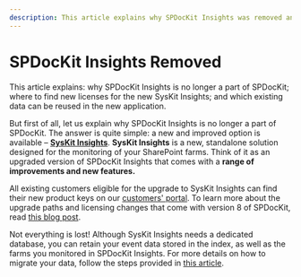 ```yaml
---
description: This article explains why SPDocKit Insights was removed and shows how to migrate your data to SysKit Insights.
---
```


# SPDocKit Insights Removed

This article explains: why SPDocKit Insights is no longer a part of SPDocKit; where to find new licenses for the new SysKit Insights; and which existing data can be reused in the new application.

But first of all, let us explain why SPDocKit Insights is no longer a part of SPDocKit. The answer is quite simple: a new and improved option is available – [**SysKit Insights**](https://www.syskit.com/products/insights/). **SysKit Insights** is a new, standalone solution designed for the monitoring of your SharePoint farms. Think of it as an upgraded version of SPDocKit Insights that comes with a **range of improvements and new features.**

All existing customers eligible for the upgrade to SysKit Insights can find their new product keys on our [customers' portal](https://my.syskit.com). To learn more about the upgrade paths and licensing changes that come with version 8 of SPDocKit, read [this blog post](https://blog.syskit.com/spdockit-v8-licensing-changes).

Not everything is lost! Although SysKit Insights needs a dedicated database, you can retain your event data stored in the index, as well as the farms you monitored in SPDocKit Insights. For more details on how to migrate your data, follow the steps provided in [this article](spdockit-insights-migration.md).

